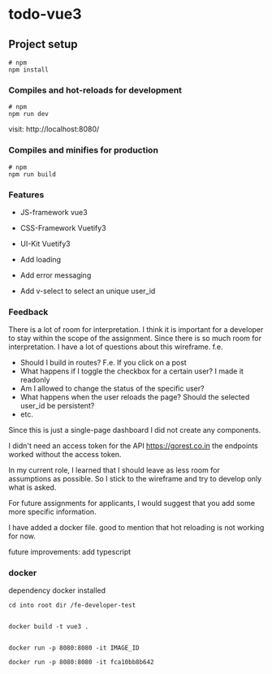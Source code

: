 # todo-vue3

## Project setup

```
# npm
npm install
```

### Compiles and hot-reloads for development

```
# npm
npm run dev
```

visit: http://localhost:8080/

### Compiles and minifies for production

```
# npm
npm run build

```

### Features

- JS-framework vue3
- CSS-Framework Vuetify3
- UI-Kit Vuetify3

- Add loading
- Add error messaging
- Add v-select to select an unique user_id

### Feedback

There is a lot of room for interpretation. I think it is important for a developer to stay within the scope of the assignment. Since there is so much room for interpretation. I have a lot of questions about this wireframe. f.e.

- Should I build in routes? F.e. If you click on a post
- What happens if I toggle the checkbox for a certain user? I made it readonly
- Am I allowed to change the status of the specific user?
- What happens when the user reloads the page? Should the selected user_id be persistent?
- etc.

Since this is just a single-page dashboard I did not create any components.

I didn't need an access token for the API https://gorest.co.in the endpoints worked without the access token.

In my current role, I learned that I should leave as less room for assumptions as possible. So I stick to the wireframe and try to develop only what is asked.

For future assignments for applicants, I would suggest that you add some more specific information.

I have added a docker file. good to mention that hot reloading is not working for now.

future improvements: add typescript

### docker

dependency docker installed

```
cd into root dir /fe-developer-test


docker build -t vue3 .


docker run -p 8080:8080 -it IMAGE_ID

docker run -p 8080:8080 -it fca10bb8b642
```
